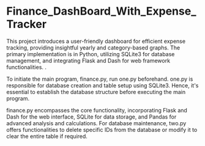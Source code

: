 # Finance_DashBoard_With_Expense_Tracker
This project introduces a user-friendly dashboard for efficient expense tracking, providing insightful yearly and category-based graphs. The primary implementation is in Python, utilizing SQLite3 for database management, and integrating Flask and Dash for web framework functionalities. .

To initiate the main program, finance.py, run one.py beforehand. one.py is responsible for database creation and table setup using SQLite3. Hence, it's essential to establish the database structure before executing the main program.         

finance.py encompasses the core functionality, incorporating Flask and Dash for the web interface, SQLite for data storage, and Pandas for advanced analysis and calculations.
For database maintenance, two.py offers functionalities to delete specific IDs from the database or modify it to clear the entire table if required.



